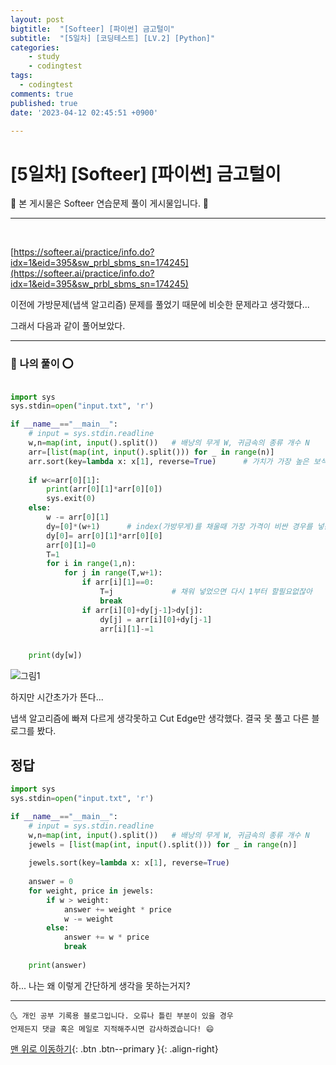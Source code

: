 ```yaml
---
layout: post
bigtitle:  "[Softeer] [파이썬] 금고털이"
subtitle:  "[5일차] [코딩테스트] [LV.2] [Python]"
categories:
    - study
    - codingtest
tags:
  - codingtest
comments: true
published: true
date: '2023-04-12 02:45:51 +0900'

---
```


# [5일차] [Softeer] [파이썬] 금고털이

🎀 본 게시물은 Softeer 연습문제 풀이 게시물입니다. 🎀 

---
<br>

[https://softeer.ai/practice/info.do?idx=1&eid=395&sw_prbl_sbms_sn=174245](https://softeer.ai/practice/info.do?idx=1&eid=395&sw_prbl_sbms_sn=174245)


이전에 가방문제(냅색 알고리즘) 문제를 풀었기 때문에 비슷한 문제라고 생각했다...

그래서 다음과 같이 풀어보았다.

---

### 🚀 나의 풀이 ⭕

```python

import sys 
sys.stdin=open("input.txt", 'r')

if __name__=="__main__":
    # input = sys.stdin.readline
    w,n=map(int, input().split())   # 배낭의 무게 W, 귀금속의 종류 개수 N
    arr=[list(map(int, input().split())) for _ in range(n)]
    arr.sort(key=lambda x: x[1], reverse=True)      # 가치가 가장 높은 보석먼저 가방에 때려 넣기 위해 
    
    if w<=arr[0][1]:
        print(arr[0][1]*arr[0][0])
        sys.exit(0)
    else:
        w -= arr[0][1]
        dy=[0]*(w+1)      # index(가방무게)를 채울때 가장 가격이 비싼 경우를 넣는다.
        dy[0]= arr[0][1]*arr[0][0]
        arr[0][1]=0
        T=1
        for i in range(1,n):
            for j in range(T,w+1):
                if arr[i][1]==0:
                    T=j             # 채워 넣었으면 다시 1부터 할필요없잖아
                    break 
                if arr[i][0]+dy[j-1]>dy[j]:
                    dy[j] = arr[i][0]+dy[j-1]
                    arr[i][1]-=1


    print(dy[w])

```

![그림1](../../../assets\posts\Study\CodingTest\2023-04-12-cote10.png)

하지만 시간초가가 뜬다... 

냅색 알고리즘에 빠져 다르게 생각못하고 Cut Edge만 생각했다. 결국 못 풀고 다른 블로그를 봤다. 

## 정답

```python
import sys 
sys.stdin=open("input.txt", 'r')

if __name__=="__main__":
    # input = sys.stdin.readline
    w,n=map(int, input().split())   # 배낭의 무게 W, 귀금속의 종류 개수 N
    jewels = [list(map(int, input().split())) for _ in range(n)]
 
    jewels.sort(key=lambda x: x[1], reverse=True)
    
    answer = 0
    for weight, price in jewels:
        if w > weight:
            answer += weight * price
            w -= weight
        else:
            answer += w * price
            break
    
    print(answer)

```

하... 나는 왜 이렇게 간단하게 생각을 못하는거지? 

***
    🌜 개인 공부 기록용 블로그입니다. 오류나 틀린 부분이 있을 경우 
    언제든지 댓글 혹은 메일로 지적해주시면 감사하겠습니다! 😄

[맨 위로 이동하기](#){: .btn .btn--primary }{: .align-right}